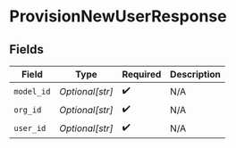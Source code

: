 # ProvisionNewUserResponse


## Fields

| Field              | Type               | Required           | Description        |
| ------------------ | ------------------ | ------------------ | ------------------ |
| `model_id`         | *Optional[str]*    | :heavy_check_mark: | N/A                |
| `org_id`           | *Optional[str]*    | :heavy_check_mark: | N/A                |
| `user_id`          | *Optional[str]*    | :heavy_check_mark: | N/A                |